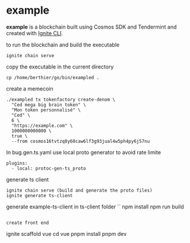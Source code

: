 # example
**example** is a blockchain built using Cosmos SDK and Tendermint and created with [Ignite CLI](https://ignite.com/cli).

to run the blockchain and build the executable
```
ignite chain serve
```

copy the executable in the current directory
```
cp /home/berthier/go/bin/exampled .
```

create a memecoin
```
./exampled tx tokenfactory create-denom \
  "Ced mega big brain token" \
  "Mon token personnalisé" \
  "Ced" \
  6 \
  "https://example.com" \
  1000000000000 \
  true \
  --from cosmos16tvtzq8y60caw6lf3g93jual4w5ph4py6j57nu
```

In bug.gen.ts.yaml use local proto generator to avoid 
rate limite
```
plugins:
  - local: protoc-gen-ts_proto
```

generate ts client
```
ignite chain serve (build and generate the proto files)
ignite generate ts-client
```

generate example-ts-client
in ts-client folder
``
npm install
npm run build
```

create front end
```
ignite scaffold vue
cd vue
pnpm install
pnpm dev
```